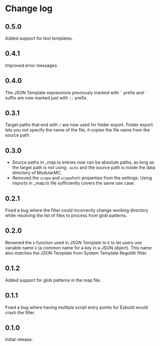 # Change log
## 0.5.0
Added support for text templates.

## 0.4.1
Improved error messages.

## 0.4.0
The JSON Template expressions previously marked with `` ` `` prefix and `` ` `` suffix are now marked just with `` :: `` prefix.

## 0.3.1
Target paths that end with `/` are now used for folder export. Folder export lets you not specify the name of the file; it copies the file name from the source path.

## 0.3.0
- Source paths in _map.ts entries now can be absolute paths, as long as the target path is not using `:auto` and the source path is inside the data directory of ModularMC.
- Removed the `scope` and `scopePath` properties from the settings. Using imports in _map.ts file sufficiently covers the same use case.

## 0.2.1
Fixed a bug where the filter could incorrectly change working directory while resolving the list of files to process from glob patterns.

## 0.2.0
Renamed the `k` function used in JSON Template to `K` to let users use variable name `k` (a common name for a key in a JSON object). This name also matches the JSON Template from System Template Regolith filter.

## 0.1.2
Added support for glob patterns in the map file.

## 0.1.1
Fixed a bug where having multiple script entry points for Esbuild would crash the filter.

## 0.1.0
Initial release.